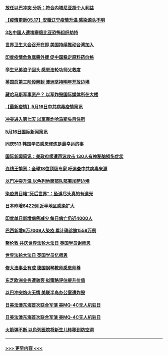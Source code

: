 #### [放任以巴冲突 分析：符合内塔尼亚胡个人利益](../pages/prog202/a103121159.md?t=05171201) 
#### [【疫情更新05.17】安徽辽宁疫情升温 感染源头不明](../pages/prog202/a103114528.md?t=05171201) 
#### [3名中国人遭埃塞俄比亚恐怖组织劫持](../pages/prog202/a103121105.md?t=05171201) 
#### [世界卫生大会召开在即 美国持续推动台湾加入](../pages/prog202/a103121078.md?t=05171201) 
#### [印度疫情危急亟需外援 促中国稳定原料药价格](../pages/prog202/a103121075.md?t=05171201) 
#### [孪生兄弟浪子回头 感恩法轮功师父救度](../pages/prog202/a103121070.md?t=05171201) 
#### [英国启第三阶段解封 澳洲坚持明年开放边境](../pages/prog202/a103121055.md?t=05171201) 
#### [藏哈马斯军事资产？ 以军炸毁国际媒体所在大楼](../pages/prog202/a103120998.md?t=05171201) 
#### [【最新疫情】5月16日中共病毒疫情简讯](../pages/prog202/a103120996.md?t=05171201) 
#### [冲突进入第七天 以军轰炸哈马斯头目住所](../pages/prog202/a103121000.md?t=05171201) 
#### [5月16日国际新闻简讯](../pages/prog202/a103120985.md?t=05171201) 
#### [同庆513 韩国学员感恩修炼是最幸运的事](../pages/prog202/a103120948.md?t=05171201) 
#### [国际新闻简讯：美政府续遭声波攻击 130人有神秘脑损伤症状](../pages/prog202/a103119624.md?t=05171201) 
#### [连线王愉贺：全球18位顶级专家 吁追查中共病毒来源](../pages/prog202/a103119810.md?t=05171201) 
#### [以巴冲突升温 以色列地面部队部署加萨边境](../pages/prog202/a103119615.md?t=05171201) 
#### [染疫男目睹“死后世界”：坠道尽头真的有道光](../pages/prog202/a103120870.md?t=05171201) 
#### [日本昨增6422例 近半地区感染扩大](../pages/prog202/a103120806.md?t=05171201) 
#### [印度单日新增病例减少 每日病亡仍近4000人](../pages/prog202/a103120532.md?t=05171201) 
#### [巴西新增6万7009人染疫 累计确诊逾1558万例](../pages/prog202/a103120520.md?t=05171201) 
#### [聚伦敦 共庆世界法轮大法日 英国学员谢师恩](../pages/prog202/a103120369.md?t=05171201) 
#### [世界法轮大法日 英国学员忆师恩](../pages/prog202/a103120367.md?t=05171201) 
#### [修大法事业有成 德国钢琴教师感恩师尊](../pages/prog202/a103120322.md?t=05171201) 
#### [东芝欧洲业务遭骇客  拟策略评估提升价值](../pages/prog202/a103120361.md?t=05171201) 
#### [以巴冲突炮火无情 美联半岛办公室遭炸毁](../pages/prog202/a103120368.md?t=05171201) 
#### [日美法澳东海首次联合军演 美MQ-4C无人机驻日](../pages/prog202/a103120374.md?t=05171201) 
#### [日美法澳东海首次联合军演 美MQ-4C无人机驻日](../pages/prog202/a103120366.md?t=05171201) 
#### [火箭弹不断 以色列医院将新生儿转移到防空洞](../pages/prog202/a103120199.md?t=05171201) 

----
#### [ >>> 更早内容 <<< ](../indexes/prog202-earlier.md)
